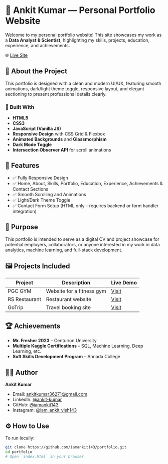 # 💼 Ankit Kumar — Personal Portfolio Website

Welcome to my personal portfolio website! This site showcases my work as a **Data Analyst & Scientist**, highlighting my skills, projects, education, experience, and achievements.

🌐 [Live Site](https://iamankitvish.netlify.app)

## 📌 About the Project

This portfolio is designed with a clean and modern UI/UX, featuring smooth animations, dark/light theme toggle, responsive layout, and elegant sectioning to present professional details clearly.

### 🔧 Built With

- **HTML5**
- **CSS3**
- **JavaScript (Vanilla JS)**
- **Responsive Design** with CSS Grid & Flexbox
- **Animated Backgrounds** and **Glassmorphism**
- **Dark Mode Toggle**
- **Intersection Observer API** for scroll animations

## 📁 Features

- ✅ Fully Responsive Design
- ✅ Home, About, Skills, Portfolio, Education, Experience, Achievements & Contact Sections
- ✅ Smooth Scrolling and Animations
- ✅ Light/Dark Theme Toggle
- ✅ Contact Form Setup (HTML only – requires backend or form handler integration)

## 🎯 Purpose

This portfolio is intended to serve as a digital CV and project showcase for potential employers, collaborators, or anyone interested in my work in data analytics, machine learning, and full-stack development.

## 🖼️ Projects Included

| Project       | Description             | Live Demo |
|---------------|--------------------------|------------|
| PGC GYM       | Website for a fitness gym | [Visit](https://pgc-gym-demo.netlify.app/) |
| RS Restaurant | Restaurant website        | [Visit](https://rs-restaurant-2.netlify.app/) |
| GoTrip        | Travel booking site       | [Visit](https://go-trip-3.netlify.app/) |

## 🏆 Achievements

- **Mr. Fresher 2023** – Centurion University
- **Multiple Kaggle Certifications** – SQL, Machine Learning, Deep Learning, etc.
- **Soft Skills Development Program** – Annada College

## 🧑‍💻 Author

**Ankit Kumar**

- Email: ankitkumar36271@gmail.com
- LinkedIn: [@ankit-kumar](https://www.linkedin.com/in/ankit-kumar-915512258/)
- GitHub: [@iamankit143](https://github.com/iamankit143)
- Instagram: [@iam_ankit_vish143](https://www.instagram.com/iam_ankit_vish143)

## ⚙️ How to Use

To run locally:

```bash
git clone https://github.com/iamankit143/portfolio.git
cd portfolio
# Open `index.html` in your browser
